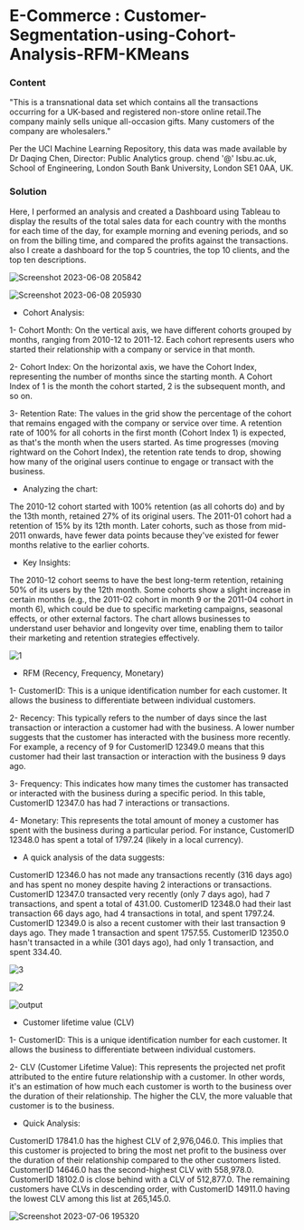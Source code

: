 # E-Commerce : Customer-Segmentation-using-Cohort-Analysis-RFM-KMeans

### Content
"This is a transnational data set which contains all the transactions occurring for a UK-based and registered non-store online retail.The company mainly sells unique all-occasion gifts. Many customers of the company are wholesalers."

Per the UCI Machine Learning Repository, this data was made available by Dr Daqing Chen, Director: Public Analytics group. chend '@' lsbu.ac.uk, School of Engineering, London South Bank University, London SE1 0AA, UK.

### Solution
Here, I performed an analysis and created a Dashboard using Tableau to display the results of the total sales data for each country with the months for each time of the day, for example morning and evening periods, and so on from the billing time, and compared the profits against the transactions. also I create a dashboard for the top 5 countries, the top 10 clients, and the top ten descriptions.

![Screenshot 2023-06-08 205842](https://github.com/Muhannad0101/Customer-Segmentation-using-Cohort-Analysis-RFM-KMeans/assets/102443619/19318e17-a3f8-42ee-9efb-d1accb83edd1)

![Screenshot 2023-06-08 205930](https://github.com/Muhannad0101/Customer-Segmentation-using-Cohort-Analysis-RFM-KMeans/assets/102443619/9ca02ad2-caa2-44d1-a15d-9b69d838b765)

- Cohort Analysis:

1- Cohort Month: On the vertical axis, we have different cohorts grouped by months, ranging from 2010-12 to 2011-12. Each cohort represents users who started their relationship with a company or service in that month.

2- Cohort Index: On the horizontal axis, we have the Cohort Index, representing the number of months since the starting month. A Cohort Index of 1 is the month the cohort started, 2 is the subsequent month, and so on.

3- Retention Rate: The values in the grid show the percentage of the cohort that remains engaged with the company or service over time. A retention rate of 100% for all cohorts in the first month (Cohort Index 1) is expected, as that's the month when the users started. As time progresses (moving rightward on the Cohort Index), the retention rate tends to drop, showing how many of the original users continue to engage or transact with the business.

- Analyzing the chart:

The 2010-12 cohort started with 100% retention (as all cohorts do) and by the 13th month, retained 27% of its original users.
The 2011-01 cohort had a retention of 15% by its 12th month.
Later cohorts, such as those from mid-2011 onwards, have fewer data points because they've existed for fewer months relative to the earlier cohorts.

- Key Insights:

The 2010-12 cohort seems to have the best long-term retention, retaining 50% of its users by the 12th month.
Some cohorts show a slight increase in certain months (e.g., the 2011-02 cohort in month 9 or the 2011-04 cohort in month 6), which could be due to specific marketing campaigns, seasonal effects, or other external factors.
The chart allows businesses to understand user behavior and longevity over time, enabling them to tailor their marketing and retention strategies effectively.

![1](https://github.com/Muhannad0101/Customer-Segmentation-using-Cohort-Analysis-RFM-KMeans/assets/102443619/6c6ffa4c-c67f-4830-bf16-6bad6e275fa4)


- RFM (Recency, Frequency, Monetary)

1- CustomerID: This is a unique identification number for each customer. It allows the business to differentiate between individual customers.

2- Recency: This typically refers to the number of days since the last transaction or interaction a customer had with the business. A lower number suggests that the customer has interacted with the business more recently. For example, a recency of 9 for CustomerID 12349.0 means that this customer had their last transaction or interaction with the business 9 days ago.

3- Frequency: This indicates how many times the customer has transacted or interacted with the business during a specific period. In this table, CustomerID 12347.0 has had 7 interactions or transactions.

4- Monetary: This represents the total amount of money a customer has spent with the business during a particular period. For instance, CustomerID 12348.0 has spent a total of 1797.24 (likely in a local currency).

- A quick analysis of the data suggests:

CustomerID 12346.0 has not made any transactions recently (316 days ago) and has spent no money despite having 2 interactions or transactions.
CustomerID 12347.0 transacted very recently (only 7 days ago), had 7 transactions, and spent a total of 431.00.
CustomerID 12348.0 had their last transaction 66 days ago, had 4 transactions in total, and spent 1797.24.
CustomerID 12349.0 is also a recent customer with their last transaction 9 days ago. They made 1 transaction and spent 1757.55.
CustomerID 12350.0 hasn't transacted in a while (301 days ago), had only 1 transaction, and spent 334.40.

![3](https://github.com/Muhannad0101/Customer-Segmentation-using-Cohort-Analysis-RFM-KMeans/assets/102443619/d59ca8ee-b5fb-4127-ad2a-0405967684ed)

![2](https://github.com/Muhannad0101/Customer-Segmentation-using-Cohort-Analysis-RFM-KMeans/assets/102443619/52e485b4-8f6b-42df-a328-1ca78558e28d)

![output](https://github.com/Muhannad0101/Customer-Segmentation-using-Cohort-Analysis-RFM-KMeans/assets/102443619/a982fd94-1a93-4ac1-b072-a901fe44f4c9)


- Customer lifetime value (CLV)

1- CustomerID: This is a unique identification number for each customer. It allows the business to differentiate between individual customers.

2- CLV (Customer Lifetime Value): This represents the projected net profit attributed to the entire future relationship with a customer. In other words, it's an estimation of how much each customer is worth to the business over the duration of their relationship. The higher the CLV, the more valuable that customer is to the business.

- Quick Analysis:

CustomerID 17841.0 has the highest CLV of 2,976,046.0. This implies that this customer is projected to bring the most net profit to the business over the duration of their relationship compared to the other customers listed.
CustomerID 14646.0 has the second-highest CLV with 558,978.0.
CustomerID 18102.0 is close behind with a CLV of 512,877.0.
The remaining customers have CLVs in descending order, with CustomerID 14911.0 having the lowest CLV among this list at 265,145.0.

![Screenshot 2023-07-06 195320](https://github.com/Muhannad0101/Customer-Segmentation-using-Cohort-Analysis-RFM-KMeans/assets/102443619/dd698805-7a56-49b5-9fe7-4f93cba4ee3e)
